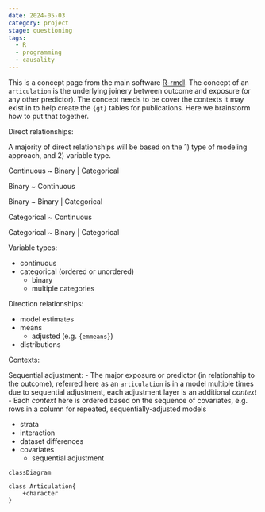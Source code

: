 ```yaml
---
date: 2024-05-03
category: project
stage: questioning
tags:
  - R
  - programming
  - causality
---
```


This is a concept page from the main software [R-rmdl](R-rmdl.md). 
The concept of an `articulation` is the underlying joinery between outcome and exposure (or any other predictor). 
The concept needs to be cover the contexts it may exist in to help create the `{gt}` tables for publications.
Here we brainstorm how to put that together.

Direct relationships:

A majority of direct relationships will be based on the 1) type of modeling approach, and 2) variable type.

Continuous ~ Binary | Categorical

Binary ~ Continuous

Binary ~ Binary | Categorical

Categorical ~ Continuous

Categorical ~ Binary | Categorical

Variable types:

- continuous
- categorical (ordered or unordered)
	- binary
	- multiple categories

Direction relationships:

- model estimates
- means
	- adjusted (e.g. `{emmeans}`)
- distributions

Contexts:

Sequential adjustment: 
	- The major exposure or predictor (in relationship to the outcome), referred here as an `articulation` is in a model multiple times due to sequential adjustment, each adjustment layer is an additional *context*
	- Each *context* here is ordered based on the sequence of covariates, e.g. rows in a column for repeated, sequentially-adjusted models

- strata
- interaction
- dataset differences
- covariates
	- sequential adjustment


```mermaid
classDiagram

class Articulation{
	+character
}
```